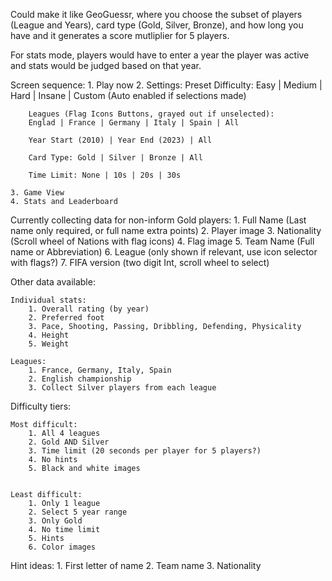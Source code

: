 Could make it like GeoGuessr, where you choose the subset of players (League and Years), card type (Gold, Silver, Bronze), and how long you have and it generates a score mutliplier for 5 players.

For stats mode, players would have to enter a year the player was active and stats would be judged based on that year. 

Screen sequence:
    1. Play now
    2. Settings:
        Preset Difficulty:
        Easy | Medium | Hard | Insane | Custom (Auto enabled if selections made)

        Leagues (Flag Icons Buttons, grayed out if unselected): 
        Englad | France | Germany | Italy | Spain | All

        Year Start (2010) | Year End (2023) | All

        Card Type: Gold | Silver | Bronze | All

        Time Limit: None | 10s | 20s | 30s

    3. Game View
    4. Stats and Leaderboard


Currently collecting data for non-inform Gold players:
        1. Full Name (Last name only required, or full name extra points)
        2. Player image
        3. Nationality (Scroll wheel of Nations with flag icons)
        4. Flag image
        5. Team Name (Full name or Abbreviation)
        6. League (only shown if relevant, use icon selector with flags?)
        7. FIFA version (two digit Int, scroll wheel to select)

Other data available:

    Individual stats:
        1. Overall rating (by year)
        2. Preferred foot
        3. Pace, Shooting, Passing, Dribbling, Defending, Physicality
        4. Height
        5. Weight

    Leagues:
        1. France, Germany, Italy, Spain
        2. English championship
        3. Collect Silver players from each league


Difficulty tiers:
 
    Most difficult:
        1. All 4 leagues
        2. Gold AND Silver
        3. Time limit (20 seconds per player for 5 players?)
        4. No hints
        5. Black and white images


    Least difficult:
        1. Only 1 league
        2. Select 5 year range
        3. Only Gold
        4. No time limit
        5. Hints
        6. Color images

Hint ideas:
    1. First letter of name
    2. Team name
    3. Nationality
